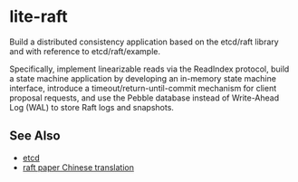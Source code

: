 # lite-raft
Build a distributed consistency application based on the etcd/raft library and with reference to etcd/raft/example. 

Specifically, implement linearizable reads via the ReadIndex protocol, build a state machine application by developing an in-memory state machine interface, introduce a timeout/return-until-commit mechanism for client proposal requests, and use the Pebble database instead of Write-Ahead Log (WAL) to store Raft logs and snapshots.

## See Also

- [etcd](https://github.com/etcd-io/raft)
- [raft paper Chinese translation](https://github.com/OneSizeFitsQuorum/raft-thesis-zh_cn)